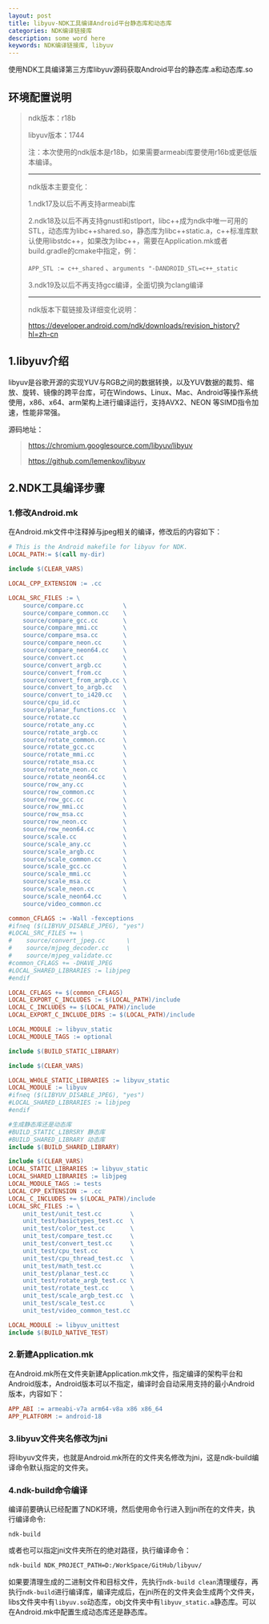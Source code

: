 ```yaml
---
layout: post
title: libyuv-NDK工具编译Android平台静态库和动态库
categories: NDK编译链接库
description: some word here
keywords: NDK编译链接库, libyuv
---
```


使用NDK工具编译第三方库libyuv源码获取Android平台的静态库.a和动态库.so

## 环境配置说明

> ndk版本：r18b
>
> libyuv版本：1744
>
> 注：本次使用的ndk版本是r18b，如果需要armeabi库要使用r16b或更低版本编译。
>
> ------
>
> ndk版本主要变化：
>
> 1.ndk17及以后不再支持armeabi库
>
> 2.ndk18及以后不再支持gnustl和stlport，libc++成为ndk中唯一可用的STL，动态库为libc++shared.so，静态库为libc++static.a，c++标准库默认使用libstdc++，如果改为libc++，需要在Application.mk或者build.gradle的cmake中指定，例：
>
> `APP_STL := c++_shared` 、`arguments "-DANDROID_STL=c++_static`
>
> 3.ndk19及以后不再支持gcc编译，全面切换为clang编译
>
> ------
>
> ndk版本下载链接及详细变化说明：
>
> https://developer.android.com/ndk/downloads/revision_history?hl=zh-cn

## 1.libyuv介绍

libyuv是谷歌开源的实现YUV与RGB之间的数据转换，以及YUV数据的裁剪、缩放、旋转、镜像的跨平台库，可在Windows、Linux、Mac、Android等操作系统使用，x86、x64、arm架构上进行编译运行，支持AVX2、NEON 等SIMD指令加速，性能非常强。

源码地址：

> <https://chromium.googlesource.com/libyuv/libyuv>
>
> <https://github.com/lemenkov/libyuv>

## 2.NDK工具编译步骤

### 1.修改Android.mk

在Android.mk文件中注释掉与jpeg相关的编译，修改后的内容如下：

```makefile
# This is the Android makefile for libyuv for NDK.
LOCAL_PATH:= $(call my-dir)

include $(CLEAR_VARS)

LOCAL_CPP_EXTENSION := .cc

LOCAL_SRC_FILES := \
    source/compare.cc           \
    source/compare_common.cc    \
    source/compare_gcc.cc       \
    source/compare_mmi.cc       \
    source/compare_msa.cc       \
    source/compare_neon.cc      \
    source/compare_neon64.cc    \
    source/convert.cc           \
    source/convert_argb.cc      \
    source/convert_from.cc      \
    source/convert_from_argb.cc \
    source/convert_to_argb.cc   \
    source/convert_to_i420.cc   \
    source/cpu_id.cc            \
    source/planar_functions.cc  \
    source/rotate.cc            \
    source/rotate_any.cc        \
    source/rotate_argb.cc       \
    source/rotate_common.cc     \
    source/rotate_gcc.cc        \
    source/rotate_mmi.cc        \
    source/rotate_msa.cc        \
    source/rotate_neon.cc       \
    source/rotate_neon64.cc     \
    source/row_any.cc           \
    source/row_common.cc        \
    source/row_gcc.cc           \
    source/row_mmi.cc           \
    source/row_msa.cc           \
    source/row_neon.cc          \
    source/row_neon64.cc        \
    source/scale.cc             \
    source/scale_any.cc         \
    source/scale_argb.cc        \
    source/scale_common.cc      \
    source/scale_gcc.cc         \
    source/scale_mmi.cc         \
    source/scale_msa.cc         \
    source/scale_neon.cc        \
    source/scale_neon64.cc      \
    source/video_common.cc

common_CFLAGS := -Wall -fexceptions
#ifneq ($(LIBYUV_DISABLE_JPEG), "yes")
#LOCAL_SRC_FILES += \
#    source/convert_jpeg.cc      \
#    source/mjpeg_decoder.cc     \
#    source/mjpeg_validate.cc
#common_CFLAGS += -DHAVE_JPEG
#LOCAL_SHARED_LIBRARIES := libjpeg
#endif

LOCAL_CFLAGS += $(common_CFLAGS)
LOCAL_EXPORT_C_INCLUDES := $(LOCAL_PATH)/include
LOCAL_C_INCLUDES += $(LOCAL_PATH)/include
LOCAL_EXPORT_C_INCLUDE_DIRS := $(LOCAL_PATH)/include

LOCAL_MODULE := libyuv_static
LOCAL_MODULE_TAGS := optional

include $(BUILD_STATIC_LIBRARY)

include $(CLEAR_VARS)

LOCAL_WHOLE_STATIC_LIBRARIES := libyuv_static
LOCAL_MODULE := libyuv
#ifneq ($(LIBYUV_DISABLE_JPEG), "yes")
#LOCAL_SHARED_LIBRARIES := libjpeg
#endif

#生成静态库还是动态库
#BUILD_STATIC_LIBRSRY 静态库
#BUILD_SHARED_LIBRARY 动态库
include $(BUILD_SHARED_LIBRARY)

include $(CLEAR_VARS)
LOCAL_STATIC_LIBRARIES := libyuv_static
LOCAL_SHARED_LIBRARIES := libjpeg
LOCAL_MODULE_TAGS := tests
LOCAL_CPP_EXTENSION := .cc
LOCAL_C_INCLUDES += $(LOCAL_PATH)/include
LOCAL_SRC_FILES := \
    unit_test/unit_test.cc        \
    unit_test/basictypes_test.cc  \
    unit_test/color_test.cc       \
    unit_test/compare_test.cc     \
    unit_test/convert_test.cc     \
    unit_test/cpu_test.cc         \
    unit_test/cpu_thread_test.cc  \
    unit_test/math_test.cc        \
    unit_test/planar_test.cc      \
    unit_test/rotate_argb_test.cc \
    unit_test/rotate_test.cc      \
    unit_test/scale_argb_test.cc  \
    unit_test/scale_test.cc       \
    unit_test/video_common_test.cc

LOCAL_MODULE := libyuv_unittest
include $(BUILD_NATIVE_TEST)

```

### 2.新建Application.mk

在Android.mk所在文件夹新建Application.mk文件，指定编译的架构平台和Android版本，Android版本可以不指定，编译时会自动采用支持的最小Android版本，内容如下：

```makefile
APP_ABI := armeabi-v7a arm64-v8a x86 x86_64
APP_PLATFORM := android-18
```

### 3.libyuv文件夹名修改为jni

将libyuv文件夹，也就是Android.mk所在的文件夹名修改为jni，这是ndk-build编译命令默认指定的文件夹。

### 4.ndk-build命令编译

编译前要确认已经配置了NDK环境，然后使用命令行进入到jni所在的文件夹，执行编译命令:

```
ndk-build
```

或者也可以指定jni文件夹所在的绝对路径，执行编译命令：

```sh
ndk-build NDK_PROJECT_PATH=D:/WorkSpace/GitHub/libyuv/
```

如果要清理生成的二进制文件和目标文件，先执行`ndk-build clean`清理缓存，再执行`ndk-build`进行编译库，编译完成后，在jni所在的文件夹会生成两个文件夹，libs文件夹中有`libyuv.so`动态库，obj文件夹中有`libyuv_static.a`静态库。可以在Android.mk中配置生成动态库还是静态库。